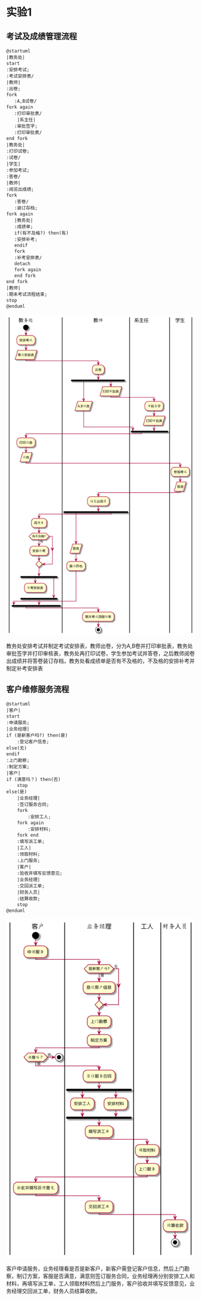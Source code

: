# 实验1
## 考试及成绩管理流程
```
@startuml
|教务处|
start
:安排考试;
:考试安排表/
|教师|
:出卷;
fork
   :A,B试卷/
fork again
   :打印审批表/
    |系主任|
   :审批签字;
   :打印审批表/
end fork
|教务处|
:打印试卷;
:试卷/
|学生|
:参加考试;
:答卷/
|教师|
:阅览出成绩;
fork
   :答卷/
   :装订存档;
fork again
   |教务处|
   :成绩单;
   if(有不及格?) then(有)
   :安排补考;
   endif
   fork
   :补考安排表/
   detach
   fork again
   end fork
end fork
|教师|
:期末考试流程结束;
stop
@enduml
```
![考试及成绩管理流程](考试及成绩管理流程.jpg)


教务处安排考试并制定考试安排表，教师出卷，分为A,B卷并打印审批表，教务处审批签字并打印审核表，教务处再打印试卷，学生参加考试并答卷，之后教师阅卷出成绩并将答卷装订存档，教务处看成绩单是否有不及格的，不及格的安排补考并制定补考安排表

## 客户维修服务流程
```
@startuml
|客户|
start
:申请服务;
|业务经理|
if (是新客户吗?) then(是)
    :登记客户信息;
else(无)
endif
:上门勘察;
:制定方案;
|客户|
if (满意吗？) then(否)
    stop
else(是)
    |业务经理|
    :签订服务合同;
    fork
        :安排工人;
    fork again
        :安排材料;
    fork end
    :填写派工单;
    |工人|
    :领取材料;
    :上门服务;
    |客户|
    :验收并填写反馈意见;
    |业务经理|
    :交回派工单;
    |财务人员|
    :结算收款;
    stop
@enduml
```


![客户维修服务流程](客户维修服务流程.jpg)



客户申请服务，业务经理看是否是新客户，新客户需登记客户信息，然后上门勘察，制订方案，客服是否满意，满意则签订服务合同，业务经理再分别安排工人和材料，再填写派工单，工人领取材料然后上门服务，客户验收并填写反馈意见，业务经理交回派工单，财务人员结算收款。

